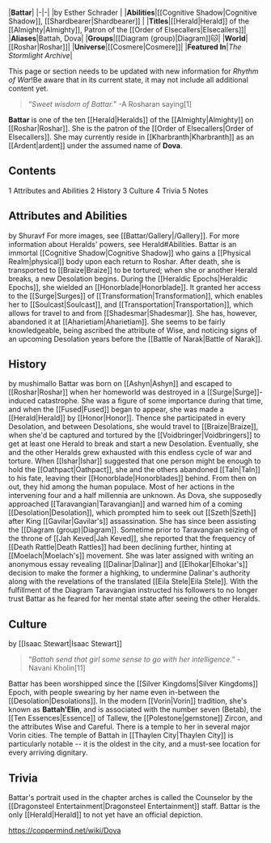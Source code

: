 |**Battar**|
|-|-|
|by  Esther Schrader |
|**Abilities**|[[Cognitive Shadow\|Cognitive Shadow]], [[Shardbearer\|Shardbearer]] |
|**Titles**|[[Herald\|Herald]] of the [[Almighty\|Almighty]], Patron of the [[Order of Elsecallers\|Elsecallers]]|
|**Aliases**|Battah, Dova|
|**Groups**|[[Diagram (group)\|Diagram]]🐱︎|
|**World**|[[Roshar\|Roshar]]|
|**Universe**|[[Cosmere\|Cosmere]]|
|**Featured In**|*The Stormlight Archive*|

This page or section needs to be updated with new information for *Rhythm of War*!Be aware that in its current state, it may not include all additional content yet.

>“*Sweet wisdom of Battar.*”
\-A Rosharan saying[1]


**Battar** is one of the ten [[Herald\|Heralds]] of the [[Almighty\|Almighty]] on [[Roshar\|Roshar]]. She is the patron of the [[Order of Elsecallers\|Order of Elsecallers]]. She may currently reside in [[Kharbranth\|Kharbranth]] as an [[Ardent\|ardent]] under the assumed name of **Dova**.

## Contents

1 Attributes and Abilities
2 History
3 Culture
4 Trivia
5 Notes


## Attributes and Abilities
 by  Shuravf 
For more images, see [[Battar/Gallery\|/Gallery]].
For more information about Heralds' powers, see Herald#Abilities.
Battar is an immortal [[Cognitive Shadow\|Cognitive Shadow]] who gains a [[Physical Realm\|physical]] body upon each return to Roshar. After death, she is transported to [[Braize\|Braize]] to be tortured; when she or another Herald breaks, a new Desolation begins.
During the [[Heraldic Epochs\|Heraldic Epochs]], she wielded an [[Honorblade\|Honorblade]]. It granted her access to the [[Surge\|Surges]] of [[Transformation\|Transformation]], which enables her to [[Soulcast\|Soulcast]], and [[Transportation\|Transportation]], which allows for travel to and from [[Shadesmar\|Shadesmar]]. She has, however, abandoned it at [[Aharietiam\|Aharietiam]].
She seems to be fairly knowledgeable, being ascribed the attribute of Wise, and noticing signs of an upcoming Desolation years before the [[Battle of Narak\|Battle of Narak]].

## History
 by  mushimallo 
Battar was born on [[Ashyn\|Ashyn]] and escaped to [[Roshar\|Roshar]] when her homeworld was destroyed in a [[Surge\|Surge]]-induced catastrophe. She was a figure of some importance during that time, and when the [[Fused\|Fused]] began to appear, she was made a [[Herald\|Herald]] by [[Honor\|Honor]]. Thence she participated in every Desolation, and between Desolations, she would travel to [[Braize\|Braize]], when she'd be captured and tortured by the [[Voidbringer\|Voidbringers]] to get at least one Herald to break and start a new Desolation.
Eventually, she and the other Heralds grew exhausted with this endless cycle of war and torture. When [[Ishar\|Ishar]] suggested that one person might be enough to hold the [[Oathpact\|Oathpact]], she and the others abandoned [[Taln\|Taln]] to his fate, leaving their [[Honorblade\|Honorblades]] behind. From then on out, they hid among the human populace. Most of her actions in the intervening four and a half millennia are unknown.
As Dova, she supposedly approached [[Taravangian\|Taravangian]] and warned him of a coming [[Desolation\|Desolation]], which prompted him to seek out [[Szeth\|Szeth]] after King [[Gavilar\|Gavilar's]] assassination. She has since been assisting the [[Diagram (group)\|Diagram]]. Sometime prior to Taravangian seizing of the throne of [[Jah Keved\|Jah Keved]], she reported that the frequency of [[Death Rattle\|Death Rattles]] had been declining further, hinting at [[Moelach\|Moelach's]] movement. She was later assigned with writing an anonymous essay revealing [[Dalinar\|Dalinar]] and [[Elhokar\|Elhokar's]] decision to make the former a highking, to undermine Dalinar's authority along with the revelations of the translated [[Eila Stele\|Eila Stele]]. With the fulfillment of the Diagram Taravangian instructed his followers to no longer trust Battar as he feared for her mental state after seeing the other Heralds.

## Culture
 by [[Isaac Stewart\|Isaac Stewart]]
>“*Battah send that girl some sense to go with her intelligence.*”
\-Navani Kholin[11]


Battar has been worshipped since the [[Silver Kingdoms\|Silver Kingdoms]] Epoch, with people swearing by her name even in-between the [[Desolation\|Desolations]]. In the modern [[Vorin\|Vorin]] tradition, she's known as **Battah'Elin**, and is associated with the number seven (Betab), the [[Ten Essences\|Essence]] of Tallew, the [[Polestone\|gemstone]] Zircon, and the attributes Wise and Careful.
There is a temple to her in several major Vorin cities. The temple of Battah in [[Thaylen City\|Thaylen City]] is particularly notable -- it is the oldest in the city, and a must-see location for every arriving dignitary.

## Trivia
Battar's portrait used in the chapter arches is called the Counselor by the [[Dragonsteel Entertainment\|Dragonsteel Entertainment]] staff.
Battar is the only [[Herald\|Herald]] to not yet have an official depiction.


https://coppermind.net/wiki/Dova